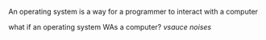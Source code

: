 An operating system is a way for a programmer to interact with a computer

what if an operating system WAs a computer? *vsauce noises*